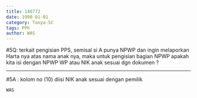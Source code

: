 ```yaml
---
title: 146772
date: 1990-01-01
category: Tanya-SC
tags: PPh
author: WAS
---
```


#5Q: terkait pengisian PPS, semisal si A punya NPWP dan ingin melaporkan Harta nya atas nama anak nya, maka untuk pengisian bagian NPWP apakah kita isi dengan NPWP WP atau NIK anak sesuai dgn dokumen ?

---

#5A : kolom no (10) diisi NIK anak sesuai dengan pemilik

`WAS`
